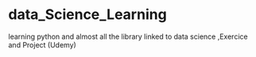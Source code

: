 # data_Science_Learning
learning python and almost all the library linked to data science ,Exercice and Project (Udemy)
